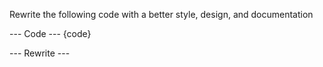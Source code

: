 Rewrite the following code with a better style, design, and documentation

--- Code ---
{code}

--- Rewrite ---

